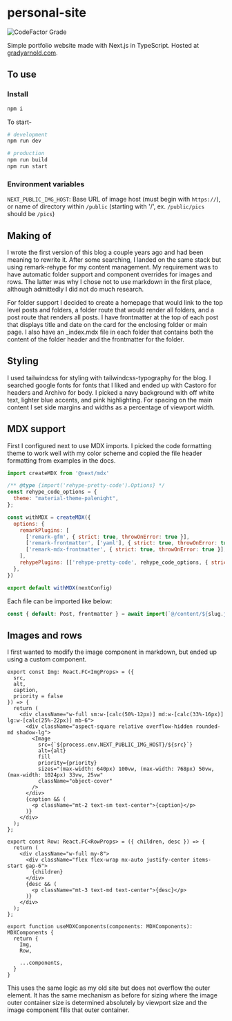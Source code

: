 # personal-site

![CodeFactor Grade](https://img.shields.io/codefactor/grade/github/blithersoup/personal-site)

Simple portfolio website made with Next.js in TypeScript.  Hosted at [gradyarnold.com](https://gradyarnold.com).

## To use

### Install

```bash
npm i
```

To start-

```bash
# development
npm run dev
```

```bash
# production
npm run build
npm run start
```

### Environment variables

`NEXT_PUBLIC_IMG_HOST`: Base URL of image host (must begin with `https://`), or name of directory 
within `/public` (starting with '/', ex. `/public/pics` should be `/pics`)

## Making of

I wrote the first version of this blog a couple years ago and had been meaning 
to rewrite it.  After some searching, I landed on the same stack but using 
remark-rehype for my content management. My requirement was to have automatic 
folder support and component overrides for images and rows.  The latter was why 
I chose not to use markdown in the first place, although admittedly I did not do 
much research.

For folder support I decided to create a homepage that would link to the top level 
posts and folders, a folder route that would render all folders, and a post route that 
renders all posts.  I have frontmatter at the top of each post that displays title 
and date on the card for the enclosing folder or main page.  I also have an _index.mdx 
file in each folder that contains both the content of the folder header and the 
frontmatter for the folder.

## Styling

I used tailwindcss for styling with tailwindcss-typography for the blog.  I searched google 
fonts for fonts that I liked and ended up with Castoro for headers and Archivo for body.  I 
picked a navy background with off white text, lighter blue accents, and pink highlighting.
For spacing on the main content I set side margins and widths as a percentage of viewport 
width.

## MDX support

First I configured next to use MDX imports.  I picked the code formatting theme to 
work well with my color scheme and copied the file header formatting from examples in 
the docs.

```js title="next.config.mjs"
import createMDX from '@next/mdx'

/** @type {import('rehype-pretty-code').Options} */
const rehype_code_options = {
  theme: "material-theme-palenight",
};

const withMDX = createMDX({
  options: {
    remarkPlugins: [
      ['remark-gfm', { strict: true, throwOnError: true }],
      ['remark-frontmatter', ['yaml'], { strict: true, throwOnError: true }],
      ['remark-mdx-frontmatter', { strict: true, throwOnError: true }],
    ],
    rehypePlugins: [['rehype-pretty-code', rehype_code_options, { strict: true, throwOnError: true }]],
  },
})

export default withMDX(nextConfig)
```

Each file can be imported like below:

```js
const { default: Post, frontmatter } = await import(`@/content/${slug.join('/')}.mdx`)
```

## Images and rows

I first wanted to modify the image component in markdown, but ended up using a custom 
component.

```tsx title="mdx-components.tsx"
export const Img: React.FC<ImgProps> = ({ 
  src, 
  alt, 
  caption,
  priority = false
}) => {
  return (
    <div className="w-full sm:w-[calc(50%-12px)] md:w-[calc(33%-16px)] lg:w-[calc(25%-22px)] mb-6">
      <div className="aspect-square relative overflow-hidden rounded-md shadow-lg">
        <Image
          src={`${process.env.NEXT_PUBLIC_IMG_HOST}/${src}`}
          alt={alt}
          fill
          priority={priority}
          sizes="(max-width: 640px) 100vw, (max-width: 768px) 50vw, (max-width: 1024px) 33vw, 25vw"
          className="object-cover"
        />
      </div>
      {caption && (
        <p className="mt-2 text-sm text-center">{caption}</p>
      )}
    </div>
  );
};

export const Row: React.FC<RowProps> = ({ children, desc }) => {
  return (
    <div className="w-full my-8">
      <div className="flex flex-wrap mx-auto justify-center items-start gap-6">
        {children}
      </div>
      {desc && (
        <p className="mt-3 text-md text-center">{desc}</p>
      )}
    </div>
  );
};

export function useMDXComponents(components: MDXComponents): MDXComponents {
  return {
    Img,
    Row,
    
    ...components,
  }
}
```

This uses the same logic as my old site but does not overflow the outer 
element.  It has the same mechanism as before for sizing where the image 
outer container size is determined absolutely by viewport size and the image 
component fills that outer container.